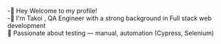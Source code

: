  -👋 Hey Welcome to my profile! </br> 
-🌱 I'm Takoi ,  QA Engineer with a strong background in Full stack web development  </br> 
🧪 Passionate about testing — manual, automation (Cypress, Selenium)


<!---
Takoi1/Takoi1 is a ✨ special ✨ repository because its `README.md` (this file) appears on your GitHub profile.
You can click the Preview link to take a look at your changes.
--->
